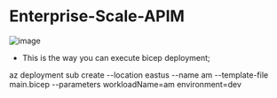# Enterprise-Scale-APIM
![image](https://user-images.githubusercontent.com/37597107/123334898-9911f180-d4f8-11eb-8647-03a3e849a7a1.png)

- This is the way you can execute bicep deployment;

az deployment sub create --location eastus --name am --template-file main.bicep --parameters workloadName=am environment=dev  
